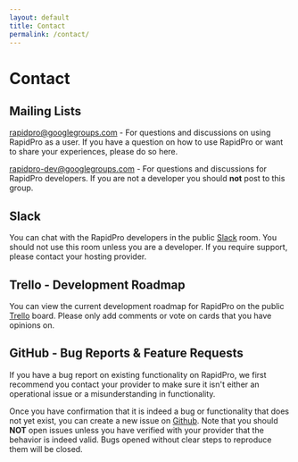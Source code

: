 ```yaml
---
layout: default
title: Contact
permalink: /contact/
---
```


# Contact

## Mailing Lists

<a href="https://groups.google.com/forum/#!forum/rapidpro">rapidpro@googlegroups.com</a> -
For questions and discussions on using RapidPro as a user. If you have a question
on how to use RapidPro or want to share your experiences, please do so here.

<a href="https://groups.google.com/forum/#!forum/rapidpro-dev">rapidpro-dev@googlegroups.com</a> -
For questions and discussions for RapidPro developers. If you are not a developer you should **not** post to this group.

## Slack

You can chat with the RapidPro developers in the public
<a href="http://rapidprodev.herokuapp.com">Slack</a> room. You should not
use this room unless you are a developer. If you require support, please contact
your hosting provider.

## Trello - Development Roadmap

You can view the current development roadmap for RapidPro on the public
<a href="https://trello.com/b/fEQRLBDV/rapidpro">Trello</a> board. Please only
add comments or vote on cards that you have opinions on.

## GitHub - Bug Reports & Feature Requests

If you have a bug report on existing functionality on RapidPro, we first
recommend you contact your provider to make sure it isn't either an
operational issue or a misunderstanding in functionality.

Once you have confirmation that it is indeed a bug or functionality that
does not yet exist, you can create a new
issue on <a href="https://github.com/rapidpro/rapidpro/issues">Github</a>. Note
that you should **NOT** open issues unless you have verified with your
provider that the behavior is indeed valid. Bugs opened without clear
steps to reproduce them will be closed.
